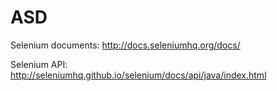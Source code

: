 # ASD
Selenium documents: http://docs.seleniumhq.org/docs/

Selenium API: http://seleniumhq.github.io/selenium/docs/api/java/index.html
